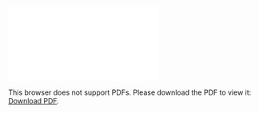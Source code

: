 <object data="christ-in-song/CIS1908pdfs/195.pdf" type="application/pdf" width="100%" height="1024px">
    <embed src="christ-in-song/CIS1908pdfs/195.pdf">
        <p>This browser does not support PDFs. Please download the PDF to view it: <a href="christ-in-song/CIS1908pdfs/195.pdf">Download PDF</a>.</p>
    </embed>
</object>
